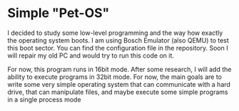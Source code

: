 # Simple "Pet-OS"

I decided to study some low-level programming and the way how exactly the operating system boots.
I am using Bosch Emulator (also QEMU) to test this boot sector.
You can find the configuration file in the repository.
Soon I will repair my old PC and would try to run this code on it.

For now, this program runs in 16bit mode. After some research, I will add the ability to execute programs in 32bit mode.
For now, the main goals are to write some very simple operating system that can communicate with a hard drive, 
that can manipulate files, and maybe execute some simple programs in a single process mode